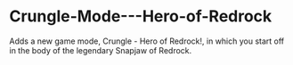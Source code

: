# Crungle-Mode---Hero-of-Redrock
Adds a new game mode, Crungle - Hero of Redrock!, in which you start off in the body of the legendary Snapjaw of Redrock.
